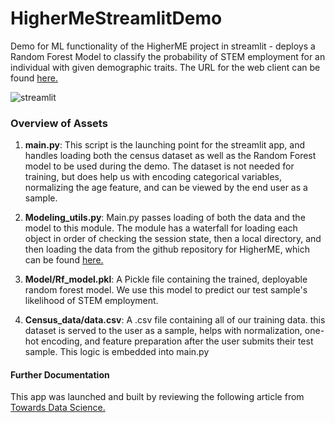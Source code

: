 # HigherMeStreamlitDemo
Demo for ML functionality of the HigherME project in streamlit - deploys a Random Forest Model to classify the probability of STEM employment for an individual with given demographic traits.
The URL for the web client can be found <a href="https://kayfilipp-highermestreamlitdemo-main-ji7d4t.streamlitapp.com/">here.</a>

![streamlit](https://user-images.githubusercontent.com/36943200/184756643-345e7b99-9b9d-4fb0-b58b-b17790009687.jpg)

### Overview of Assets

1. **main.py**: This script is the launching point for the streamlit app, and handles loading both the census dataset as well as the Random Forest model to be used
during the demo. The dataset is not needed for training, but does help us with encoding categorical variables, normalizing the age feature, and can be viewed by
the end user as a sample.

2. **Modeling_utils.py**: Main.py passes loading of both the data and the model to this module. The module has a waterfall for loading each object in order of checking the 
session state, then a local directory, and then loading the data from the github repository for HigherME, which can be found <a href="https://github.com/kayfilipp/HigherME">here.</a>

3. **Model/Rf_model.pkl**: A Pickle file containing the trained, deployable random forest model. We use this model to predict our test sample's likelihood of 
STEM employment.

4. **Census_data/data.csv**: A .csv file containing all of our training data. this dataset is served to the user as a sample, helps with normalization, one-hot encoding,
and feature preparation after the user submits their test sample. This logic is embedded into main.py

#### Further Documentation

This app was launched and built by reviewing the following article from <a href ="https://towardsdatascience.com/how-to-deploy-machine-learning-models-601f8c13ff45"> Towards Data Science.<a/>
